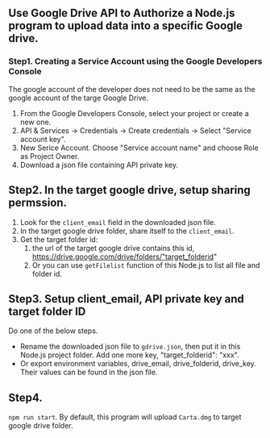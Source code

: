 Use Google Drive API to Authorize a Node.js program to upload data into a specific Google drive.
--
### Step1. Creating a Service Account using the Google Developers Console

The google account of the developer does not need to be the same as the google account of the targe Google Drive.

1. From the Google Developers Console, select your project or create a new one.
2. API & Services -> Credentials -> Create credentials -> Select "Service account key".
3. New Serice Account. Choose "Service account name" and choose Role as Project Owner.
4. Download a json file containing API private key.

## Step2. In the target google drive, setup sharing permssion.   

1. Look for the `client_email` field in the downloaded json file.
2. In the target google drive folder, share itself to the `client_email`.
3. Get the target folder id:
    1. the url of the target google drive contains this id, https://drive.google.com/drive/folders/"target_folderid"
    2. Or you can use `getFilelist` function of this Node.js to list all file and folder id.

## Step3. Setup client_email, API private key and target folder ID  

Do one of the below steps.
* Rename the downloaded json file to `gdrive.json`, then put it in this Node.js project folder. Add one more key, "target_folderid": "xxx".  
* Or export environment variables, drive_email, drive_folderid, drive_key. Their values can be found in the json file.      

## Step4.  

`npm run start`. By default, this program will upload `Carta.dmg` to target google drive folder.
